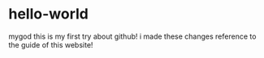 # hello-world
mygod
this is my first try about github!
i made these changes reference to the guide of this website!
